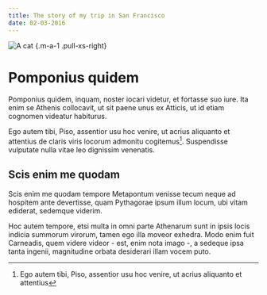 ```yaml
---
title: The story of my trip in San Francisco
date: 02-03-2016
---
```


![A cat](/picture_1.jpg) {.m-a-1 .pull-xs-right}

# Pomponius quidem

Pomponius quidem, inquam, noster iocari videtur, et fortasse suo iure. Ita enim se Athenis collocavit, ut sit paene unus ex Atticis, ut id etiam cognomen videatur habiturus.

Ego autem tibi, Piso, assentior usu hoc venire, ut acrius aliquanto et attentius de claris viris locorum admonitu cogitemus[^1]. Suspendisse vulputate nulla vitae leo dignissim venenatis.

## Scis enim me quodam

Scis enim me quodam tempore Metapontum venisse tecum neque ad hospitem ante devertisse, quam Pythagorae ipsum illum locum, ubi vitam ediderat, sedemque viderim.

Hoc autem tempore, etsi multa in omni parte Athenarum sunt in ipsis locis indicia summorum virorum, tamen ego illa moveor exhedra. Modo enim fuit Carneadis, quem videre videor - est, enim nota imago -, a sedeque ipsa tanta ingenii, magnitudine orbata desiderari illam vocem puto.

[^1]: Ego autem tibi, Piso, assentior usu hoc venire, ut acrius aliquanto et attentius
